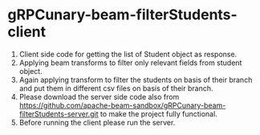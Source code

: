 # gRPCunary-beam-filterStudents-client
1. Client side code for getting the list of Student object as response.
2. Applying beam transforms to filter only relevant fields from student object.
3. Again applying transform to filter the students on basis of their branch and put them in different csv files on basis of their branch.
4. Please download the server side code also from https://github.com/apache-beam-sandbox/gRPCunary-beam-filterStudents-server.git to make the project fully functional.
5. Before running the client please run the server.
